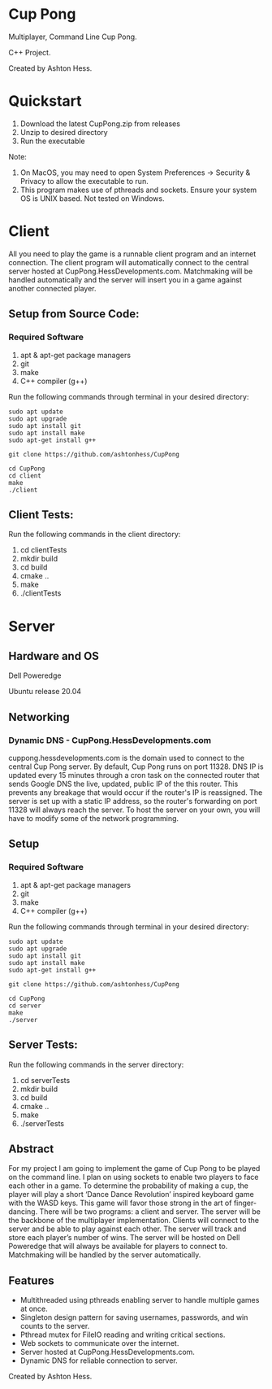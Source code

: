 # Cup Pong
Multiplayer, Command Line Cup Pong.

C++ Project. 

Created by Ashton Hess.
# Quickstart
1. Download the latest CupPong.zip from releases
2. Unzip to desired directory
3. Run the executable

Note: 
1. On MacOS, you may need to open System Preferences -> Security & Privacy to allow the executable to run.
2. This program makes use of pthreads and sockets. Ensure your system OS is UNIX based. Not tested on Windows.
# Client
All you need to play the game is a runnable client program and an internet connection. The client program will automatically connect to the central server hosted at CupPong.HessDevelopments.com. Matchmaking will be handled automatically and the server will insert you in a game against another connected player.
## Setup from Source Code:
### Required Software
1. apt & apt-get package managers
2. git
3. make
4. C++ compiler (g++)

Run the following commands through terminal in your desired directory:
```
sudo apt update
sudo apt upgrade
sudo apt install git 
sudo apt install make
sudo apt-get install g++

git clone https://github.com/ashtonhess/CupPong

cd CupPong
cd client
make
./client
```
## Client Tests:
Run the following commands in the client directory:
1. cd clientTests
2. mkdir build
3. cd build
4. cmake ..
5. make
6. ./clientTests

# Server
## Hardware and OS
Dell Poweredge 

Ubuntu release 20.04
## Networking
### Dynamic DNS - CupPong.HessDevelopments.com
cuppong.hessdevelopments.com is the domain used to connect to the central Cup Pong server.
By default, Cup Pong runs on port 11328. DNS IP is updated every 15 minutes through a cron task on the connected router that sends Google DNS the live, updated, public IP of the this router. This prevents any breakage that would occur if the router's IP is reassigned. The server is set up with a static IP address, so the router's forwarding on port 11328 will always reach the server. To host the server on your own, you will have to modify some of the network programming.
## Setup
### Required Software
1. apt & apt-get package managers
2. git
3. make
4. C++ compiler (g++)

Run the following commands through terminal in your desired directory:
```
sudo apt update
sudo apt upgrade
sudo apt install git
sudo apt install make
sudo apt-get install g++

git clone https://github.com/ashtonhess/CupPong

cd CupPong
cd server
make
./server
```
## Server Tests:
Run the following commands in the server directory:
1. cd serverTests
2. mkdir build
3. cd build
4. cmake ..
5. make
6. ./serverTests

## Abstract
For my project I am going to implement the game of Cup Pong to be played on the command line. I plan on using sockets to enable two players to face each other in a game. To determine the probability of making a cup, the player will play a short ‘Dance Dance Revolution’ inspired keyboard game with the WASD keys. This game will favor those strong in the art of finger-dancing. There will be two programs: a client and server. The server will be the backbone of the multiplayer implementation. Clients will connect to the server and be able to play against each other. The server will track and store each player’s number of wins. The server will be hosted on Dell Poweredge that will always be available for players to connect to. Matchmaking will be handled by the server automatically.

## Features
- Multithreaded using pthreads enabling server to handle multiple games at once.
- Singleton design pattern for saving usernames, passwords, and win counts to the server.
- Pthread mutex for FileIO reading and writing critical sections.
- Web sockets to communicate over the internet.
- Server hosted at CupPong.HessDevelopments.com.
- Dynamic DNS for reliable connection to server.

Created by Ashton Hess.
